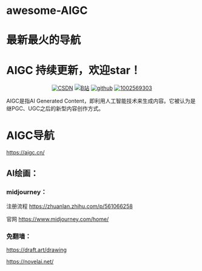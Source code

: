 # awesome-AIGC

# 最新最火的导航
# AIGC 持续更新，欢迎star！
<p align="center">
<a href="https://blog.csdn.net/xianyu120"> <img src="https://img.shields.io/badge/csdn-博客-purple.svg" alt="CSDN" /></a> 
<a href="https://space.bilibili.com/399102586"> <img src="https://img.shields.io/badge/bilibili-%E8%A7%86%E9%A2%91-black.svg" alt="B站" /></a> 
 <a href="https://github.com/xianyu110"> <img src="https://img.shields.io/badge/github-github-yellow.svg" alt="github" /></a> 
     <a href="#QQ">
        <img src="https://img.shields.io/badge/QQ:1002569303-green.svg" alt="1002569303" />
    </a>
 </div> 
</p>

AIGC是指AI Generated Content，即利用人工智能技术来生成内容。它被认为是继PGC、UGC之后的新型内容创作方式。


# AIGC导航
https://aigc.cn/

## AI绘画：

### midjourney：
注册流程
https://zhuanlan.zhihu.com/p/561066258

官网
https://www.midjourney.com/home/

### 免翻墙：
https://draft.art/drawing

https://novelai.net/
